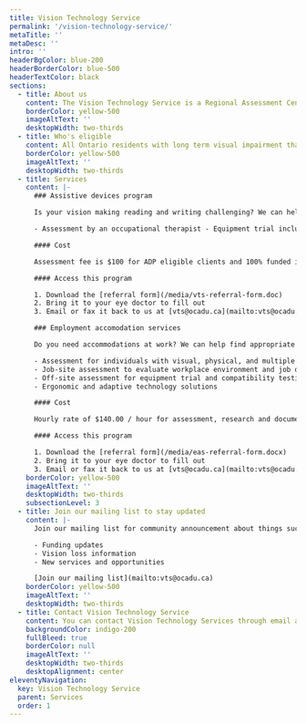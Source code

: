 ```yaml
---
title: Vision Technology Service
permalink: '/vision-technology-service/'
metaTitle: ''
metaDesc: ''
intro: ''
headerBgColor: blue-200
headerBorderColor: blue-500
headerTextColor: black
sections:
  - title: About us
    content: The Vision Technology Service is a Regional Assessment Centre for High Technology Vision Aids for the [Assistive Devices Program](https://www.ontario.ca/page/assistive-devices-program), a funding program run by the Ontario Ministry of Health and Long-Term Care.
    borderColor: yellow-500
    imageAltText: ''
    desktopWidth: two-thirds
  - title: Who's eligible
    content: All Ontario residents with long term visual impairment that is significantly impairing their ability to perform common, regular, every day, age-related visual tasks (i.e. corrected vision in the range of 20/70).
    borderColor: yellow-500
    imageAltText: ''
    desktopWidth: two-thirds
  - title: Services
    content: |-
      ### Assistive devices program

      Is your vision making reading and writing challenging? We can help find the right vision solution for home, school, and community:

      - Assessment by an occupational therapist - Equipment trial including CCTVs, computers, tablets, and specialized low vision devices - Strategies on using technology - Application for funding from the Ontario Ministry of Health and Long-Term Care, Assistive Devices Program for eligible equipment

      #### Cost

      Assessment fee is $100 for ADP eligible clients and 100% funded if client receives social assistance.

      #### Access this program

      1. Download the [referral form](/media/vts-referral-form.doc)
      2. Bring it to your eye doctor to fill out
      3. Email or fax it back to us at [vts@ocadu.ca](mailto:vts@ocadu.ca) or 416-977-9844

      ### Employment accomodation services

      Do you need accommodations at work? We can help find appropriate accommodations to remove barriers in the workplace:

      - Assessment for individuals with visual, physical, and multiple impairments
      - Job-site assessment to evaluate workplace environment and job duties
      - Off-site assessment for equipment trial and compatibility testing
      - Ergonomic and adaptive technology solutions

      #### Cost

      Hourly rate of $140.00 / hour for assessment, research and documentation.

      #### Access this program

      1. Download the [referral form](/media/eas-referral-form.docx)
      2. Bring it to your eye doctor to fill out
      3. Email or fax it back to us at [vts@ocadu.ca](mailto:vts@ocadu.ca) or 416-977-9844
    borderColor: yellow-500
    imageAltText: ''
    desktopWidth: two-thirds
    subsectionLevel: 3
  - title: Join our mailing list to stay updated
    content: |-
      Join our mailing list for community announcement about things such as:

      - Funding updates
      - Vision loss information
      - New services and opportunities

      [Join our mailing list](mailto:vts@ocadu.ca)
    borderColor: yellow-500
    imageAltText: ''
    desktopWidth: two-thirds
  - title: Contact Vision Technology Service
    content: You can contact Vision Technology Services through email at [vts@ocadu.ca](mailto:vts@ocadu.ca), or by telephone at (416) 977-6000 ext 3967.
    backgroundColor: indigo-200
    fullBleed: true
    borderColor: null
    imageAltText: ''
    desktopWidth: two-thirds
    desktopAlignment: center
eleventyNavigation:
  key: Vision Technology Service
  parent: Services
  order: 1
---
```

